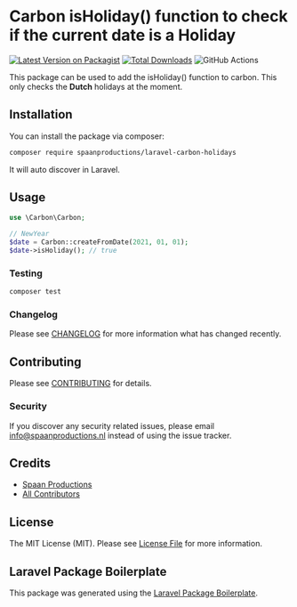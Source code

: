 # Carbon isHoliday() function to check if the current date is a Holiday

[![Latest Version on Packagist](https://img.shields.io/packagist/v/spaanproductions/laravel-carbon-holidays.svg?style=flat-square)](https://packagist.org/packages/spaanproductions/laravel-carbon-holidays)
[![Total Downloads](https://img.shields.io/packagist/dt/spaanproductions/laravel-carbon-holidays.svg?style=flat-square)](https://packagist.org/packages/spaanproductions/laravel-carbon-holidays)
![GitHub Actions](https://github.com/spaanproductions/laravel-carbon-holidays/actions/workflows/main.yml/badge.svg)

This package can be used to add the isHoliday() function to carbon. 
This only checks the **Dutch** holidays at the moment.

## Installation

You can install the package via composer:

```bash
composer require spaanproductions/laravel-carbon-holidays
```

It will auto discover in Laravel. 

## Usage

```php
use \Carbon\Carbon;

// NewYear
$date = Carbon::createFromDate(2021, 01, 01);
$date->isHoliday(); // true
```

### Testing

```bash
composer test
```

### Changelog

Please see [CHANGELOG](CHANGELOG.md) for more information what has changed recently.

## Contributing

Please see [CONTRIBUTING](CONTRIBUTING.md) for details.

### Security

If you discover any security related issues, please email info@spaanproductions.nl instead of using the issue tracker.

## Credits

-   [Spaan Productions](https://github.com/spaanproductions)
-   [All Contributors](../../contributors)

## License

The MIT License (MIT). Please see [License File](LICENSE.md) for more information.

## Laravel Package Boilerplate

This package was generated using the [Laravel Package Boilerplate](https://laravelpackageboilerplate.com).
